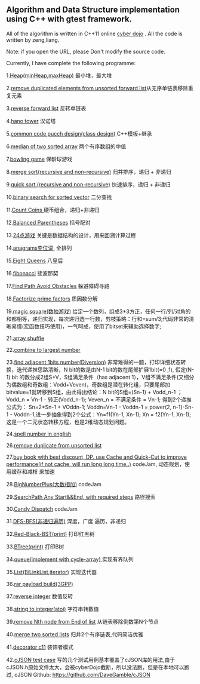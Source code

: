  ## Algorithm and Data Structure implementation using C++ with gtest framework.
 
 All of the algorithm is written in C++11 online [cyber dojo](http://www.cyber-dojo.org) . All the code is  written by zeng,liang.  
 
  Note: if you open the URL, please Don't modify the source code.
 
 Currently, I have complete the following programme:
 

 1.[Heap(minHeap,maxHeap)](https://www.cyber-dojo.org/kata/edit/c1s9FT) 最小堆，最大堆
 
 2.[remove duplicated elements from unsorted forward list](https://www.cyber-dojo.org/kata/edit/5hjsjc)从无序单链表移除重复元素
 
 3.[reverse forward list](https://www.cyber-dojo.org/kata/edit/v5m7qX) 反转单链表
 
 4.[hano tower]( https://www.cyber-dojo.org/kata/edit/4gSMuM) 汉诺塔
 
 5.[common code pucch design(class design)]( https://www.cyber-dojo.org/kata/edit/qyLeL5) C++模板+继承
 
 6.[median of two sorted array](  https://www.cyber-dojo.org/kata/edit/Z7Ymf5) 两个有序数组的中值
 
 7.[bowling game](   https://www.cyber-dojo.org/kata/edit/TQDmzJ) 保龄球游戏
 
 8.[merge sort(recursive and non-recursive)]( https://www.cyber-dojo.org/kata/edit/H3F2Cg) 归并排序，递归 + 非递归
 
 9.[quick sort (recursive and non-recursive)]( https://www.cyber-dojo.org/kata/edit/3bL8dx ) 快速排序，递归 +  非递归
 
 10.[binary search for sorted vector]( https://www.cyber-dojo.org/kata/edit/lzkFVV)  二分查找
 
 11.[Count Coins  ]( https://www.cyber-dojo.org/kata/edit/ejFa3H) 硬币组合，递归+非递归
 
 12.[Balanced Parentheses]( https://www.cyber-dojo.org/kata/edit/qyPKzS) 括号配对
 
 13.[24点游戏]( https://www.cyber-dojo.org/kata/edit/DnVATL ) 关键是数据结构的设计，用来回溯计算过程
 
 14.[anagrams变位词,](https://www.cyber-dojo.org/kata/edit/Lnunpj) 全排列

 15.[Eight Queens]( https://www.cyber-dojo.org/kata/edit/UMrKTK)  八皇后
 
 16.[fibonacci](  https://www.cyber-dojo.org/kata/edit/HZz4Qv)  斐波那契
 
 17.[Find Path Avoid Obstacles]( https://www.cyber-dojo.org/kata/edit/EPQyRr) 躲避障碍寻路
 
 18.[Factorize prime factors](  https://www.cyber-dojo.org/kata/edit/NygRte) 质因数分解
 
 19.[magic square(数独游戏)](https://www.cyber-dojo.org/kata/edit/nzY139)  给定一个数列，组成3*3方正，任何一行/列/对角的和都相等，递归实现，每次递归选一行数，剪枝策略：行和=sum/3;代码非常的清晰易懂(宏函数技巧使用)，一气呵成，使用了bitset来辅助选择数字;


 21.[array shuffle]( https://www.cyber-dojo.org/kata/edit/9Pyuja)
 
 22.[combine to largest number](  https://www.cyber-dojo.org/kata/edit/pFecgM )
 
 23.[find adjacent 1bits number(Diversion)]( https://www.cyber-dojo.org/kata/edit/bUyltJ ) 非常难得的一题，打印详细状态转换，迭代递推思路清晰，N bit的数是由N-1 bit的数在尾部扩展1bit(=0 ,1), 假定(N-1) bit 的数分成2组S+V，S组满足条件（has adjacent 1），V组不满足条件(又细分为偶数组和奇数组：Vodd+Veven)，奇数组是潜在转化组，只要尾部加bitvalue=1就转移到S组，由此得出结论：N bit的S组=(Sn-1) + Vodd_n-1 ； Vodd_n = Vn-1 - 转正(Vodd_n-1); Veven_n = 不满足条件 = Vn-1; 得到2个递推公式为： Sn=2*Sn-1 + VOddn-1; Voddn=Vn-1 - Voddn-1 = power(2, n-1)-Sn-1 - Voddn-1,进一步抽象得到2个公式：Yn=f1(Yn-1, Xn-1); Xn = f2(Yn-1, Xn-1); 这是一个二元状态转移方程，也是2维动态规划问题。
 
 24.[spell number in english]( https://www.cyber-dojo.org/kata/edit/cGEJm8) 
 

 
 26.[remove duplicate from unsorted list]( https://www.cyber-dojo.org/kata/edit/Hw2ARG)
 
 27.[buy book with best discount, DP. use Cache and Quick-Cut to improve performance(if not cache, will run long long time..)](  https://www.cyber-dojo.org/kata/edit/e1eWD3 )  codeJam, 动态规划，使用缓存和减枝 来加速
 
 28.[BigNumberPlus(大数相加)]( https://www.cyber-dojo.org/kata/edit/aFuWaw ) codeJam
 
 29.[SearchPath Any Start&&End, with required steps](https://www.cyber-dojo.org/kata/edit/UjAYAc) 路径搜索
 
 30.[Candy Dispatch]( https://www.cyber-dojo.org/kata/edit/SEuu9L)  codeJam
 
 31.[DFS-BFS(非递归遍历)](https://www.cyber-dojo.org/kata/edit/McTXNQ) 深度，广度 遍历，非递归
 
 32.[Red-Black-BST(print)]( https://www.cyber-dojo.org/kata/edit/Xvs1Q0) 打印红黑树

 33.[BTree(print)](  https://www.cyber-dojo.org/kata/edit/BYqkde)  打印B树
 
 34.[queue(implement with cycle-array) ](  https://www.cyber-dojo.org/kata/edit/N2QHpV) 实现有界队列

 35.[List(BiLinkList,iterator)](  https://www.cyber-dojo.org/kata/edit/lw9bKt) 实现迭代器
 
 36.[rar payload build(3GPP)](  https://www.cyber-dojo.org/kata/edit/Aefhn3) 
 
 37.[reverse integer](  https://www.cyber-dojo.org/kata/edit/sccC5U)   数值反转
 
 38.[string to integer(atoi)](  https://www.cyber-dojo.org/kata/edit/MDvnxW)  字符串转数值
 
 39.[remove Nth node from End of list](  https://www.cyber-dojo.org/kata/edit/sDqsuP) 从链表移除倒数第N个节点

 40.[merge two sorted lists]( https://www.cyber-dojo.org/kata/edit/0bLbwY)  归并2个有序链表,代码简洁优雅
 
 41.[decorator c11](https://www.cyber-dojo.org/kata/edit/nTHRcg) 装饰者模式
 
 42.[cJSON test case](https://www.cyber-dojo.org/kata/edit/1dhMxs )  写的几个测试用例基本覆盖了cJSON库的用法,由于cJSON.h原始文件太大，会被cyberDojo截断，所以没法跑，但是在本地可以跑过, cJSON Github: https://github.com/DaveGamble/cJSON
 
 
 
